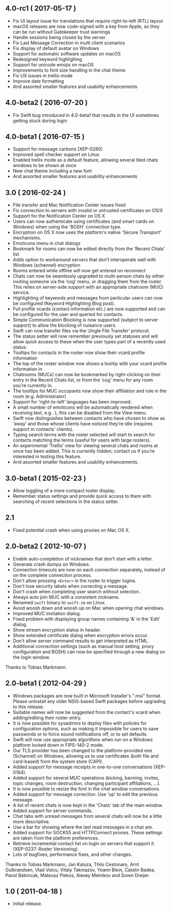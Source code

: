 4.0-rc1 ( 2017-05-17 )
----------------------
- Fix UI layout issue for translations that require right-to-left (RTL) layout
- macOS releases are now code-signed with a key from Apple, so they can be run without Gatekeeper trust warnings
- Handle sessions being closed by the server
- Fix Last Message Correction in multi client scenarios
- Fix display of default avatar on Windows
- Support for automatic software updates on macOS
- Redesigned keyword highlighing
- Support for unicode emojis on macOS
- Improvements to font size handling in the chat theme
- Fix UX issues in trellis mode
- Improve date formatting
- And assorted smaller features and usability enhancements

4.0-beta2 ( 2016-07-20 )
------------------------
- Fix Swift bug introduced in 4.0-beta1 that results in the UI sometimes getting stuck during login

4.0-beta1 ( 2016-07-15 )
------------------------
- Support for message carbons (XEP-0280)
- Improved spell checker support on Linux
- Enabled trellis mode as a default feature, allowing several tiled chats windows to be shown at once
- New chat theme including a new font
- And assorted smaller features and usability enhancements

3.0 ( 2016-02-24 )
------------------
- File transfer and Mac Notification Center issues fixed
- Fix connection to servers with invalid or untrusted certificates on OS/X
- Support for the Notification Center on OS X
- Users can now authenticate using certificates (and smart cards on Windows) when using the 'BOSH' connection type.
- Encryption on OS X now uses the platform's native 'Secure Transport' mechanisms.
- Emoticons menu in chat dialogs
- Bookmark for rooms can now be edited directly from the ‘Recent Chats’ list
- Adds option to workaround servers that don’t interoperate well with Windows (schannel) encryption
- Rooms entered while offline will now get entered on reconnect
- Chats can now be seamlessly upgraded to multi-person chats by either inviting someone via the ‘cog’ menu, or dragging them from the roster. This relies on server-side support with an appropriate chatroom (MUC) service.
- Highlighting of keywords and messages from particular users can now be configured (Keyword Highlighting Blog post).
- Full profile vcards (contact information etc.) are now supported and can be configured for the user and queried for contacts.
- Simple Communication Blocking is now supported (subject to server support) to allow the blocking of nuisance users.
- Swift can now transfer files via the ‘Jingle File Transfer’ protocol.
- The status setter will now remember previously set statuses and will allow quick access to these when the user types part of a recently used status.
- Tooltips for contacts in the roster now show their vcard profile information
- The top of the roster window now shows a tooltip with your vcard profile information in
- Chatrooms (MUCs) can now be bookmarked by right-clicking on their entry in the Recent Chats list, or from the ‘cog’ menu for any room you’re currently in.
- The tooltips for MUC occupants now show their affiliation and role in the room (e.g. Administrator)
- Support for ‘right-to-left’ languages has been improved.
- A small number of emoticons will be automatically rendered when receiving text, e.g. :), this can be disabled from the View menu.
- Swift now distinguishes between contacts who have chosen to show as ‘away’ and those whose clients have noticed they’re idle (requires support in contacts' clients).
- Typing search terms with the roster selected will start to search for contacts matching the terms (useful for users with large rosters).
- An experimental ‘Trellis’ view for viewing several chats and rooms at once has been added. This is currently hidden; contact us if you’re interested in testing this feature.
- And assorted smaller features and usability enhancements.


3.0-beta1 ( 2015-02-23 )
------------------------
- Allow toggling of a more compact roster display.
- Remember status settings and provide quick access to them with searching of recent selections in the status setter.

2.1
---
- Fixed potential crash when using proxies on Mac OS X.

2.0-beta2 ( 2012-10-07 )
------------------------
- Enable auto-completion of nicknames that don't start with a letter.
- Generate crash dumps on Windows.
- Connection timeouts are now on each connection separately, instead of on the complete connection process.
- Don't allow pressing `<Enter>` in the roster to trigger logins.
- Don't lose security labels when correcting a message.
- Don't crash when completing user search without selection.
- Always auto join MUC with a consistent nickname.
- Renamed `swift` binary to `swift-im` on Linux.
- Avoid woosh down and woosh up on Mac when opening chat windows.
- Improved MUC invitation dialog.
- Fixed problem with displaying group names containing '&' in the 'Edit' dialog.
- Show stream encryption status in header.
- Show extended certificate dialog when encryption errors occur.
- Don't allow server command results to get interpreted as HTML.
- Additional connection settings (such as manual host setting, proxy configuration and BOSH) can now be specified through a new dialog on the login window.

Thanks to Tobias Markmann.


2.0-beta1 ( 2012-04-29 )
------------------------
- Windows packages are now built in Microsoft Installer's ".msi" format. Please 
  uninstall any older NSIS-based Swift packages before upgrading to this release.
- Suitable names will now be suggested from the contact's vcard when adding/editing their roster entry.
- It is now possible for sysadmins to deploy files with policies for configuration options, such as 
  making it impossible for users to save passwords or to force sound notifications off, or to set defaults.
- Swift will now use appropriate algorithms when run on a Windows platform locked down in FIPS-140-2 mode.
- Our TLS provider has been changed to the platform-provided one (Schannel) on Windows, 
  allowing us to use certificates (both file and card-based) from the system store (CAPI).
- Added support for message receipts in one-to-one conversations (XEP-0184).
- Added support for several MUC operations (kicking, banning, invites, topic changes, room destruction, 
  changing participant affiliations, ...).
- It is now possible to resize the font in the chat window conversations.
- Added support for message correction. Use 'up' to edit the previous message.
- A list of recent chats is now kept in the 'Chats' tab of the main window.
- Added support for server commands.
- Chat tabs with unread messages from several chats will now be a little more descriptive.
- Use a bar for showing where the last read messages in a chat are.
- Added support for SOCKS5 and HTTPConnect proxies. These settings are taken from the platform preferences.
- Retrieve incremental contact list on login on servers that support it (XEP-0237: Roster Versioning).
- Lots of bugfixes, performance fixes, and other changes.

Thanks to Tobias Markmann, Jan Kaluza, Thilo Cestonaro, Arnt Gulbrandsen, Vlad Voicu, Vitaly Takmazov,
Yoann Blein, Catalin Badea, Pavol Babincak, Mateusz Piekos, Alexey Melnikov and Soren Dreijer.


1.0 ( 2011-04-18 )
------------------
- Initial release.